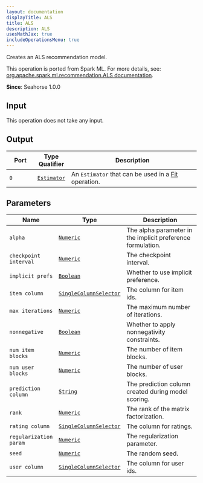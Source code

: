 ```yaml
---
layout: documentation
displayTitle: ALS
title: ALS
description: ALS
usesMathJax: true
includeOperationsMenu: true
---
```

Creates an ALS recommendation model.

This operation is ported from Spark ML. For more details, see: <a target="_blank" href="http://spark.apache.org/docs/1.6.0/api/scala/index.html#org.apache.spark.ml.recommendation.ALS">org.apache.spark.ml.recommendation.ALS documentation</a>.

**Since**: Seahorse 1.0.0

## Input

This operation does not take any input.

## Output


<table>
<thead>
<tr>
<th style="width:15%">Port</th>
<th style="width:15%">Type Qualifier</th>
<th style="width:70%">Description</th>
</tr>
</thead>
<tbody>
    <tr><td><code>0</code></td><td><code><a href="../classes/estimator.html">Estimator</a></code></td><td>An <code>Estimator</code> that can be used in a <a href="fit.html">Fit</a> operation.</td></tr>
</tbody>
</table>


## Parameters


<table class="table">
<thead>
<tr>
<th style="width:15%">Name</th>
<th style="width:15%">Type</th>
<th style="width:70%">Description</th>
</tr>
</thead>
<tbody>

<tr>
<td><code>alpha</code></td>
<td><code><a href="../parameter_types.html#numeric">Numeric</a></code></td>
<td>The alpha parameter in the implicit preference formulation.</td>
</tr>

<tr>
<td><code>checkpoint interval</code></td>
<td><code><a href="../parameter_types.html#numeric">Numeric</a></code></td>
<td>The checkpoint interval.</td>
</tr>

<tr>
<td><code>implicit prefs</code></td>
<td><code><a href="../parameter_types.html#boolean">Boolean</a></code></td>
<td>Whether to use implicit preference.</td>
</tr>

<tr>
<td><code>item column</code></td>
<td><code><a href="../parameter_types.html#single-column-selector">SingleColumnSelector</a></code></td>
<td>The column for item ids.</td>
</tr>

<tr>
<td><code>max iterations</code></td>
<td><code><a href="../parameter_types.html#numeric">Numeric</a></code></td>
<td>The maximum number of iterations.</td>
</tr>

<tr>
<td><code>nonnegative</code></td>
<td><code><a href="../parameter_types.html#boolean">Boolean</a></code></td>
<td>Whether to apply nonnegativity constraints.</td>
</tr>

<tr>
<td><code>num item blocks</code></td>
<td><code><a href="../parameter_types.html#numeric">Numeric</a></code></td>
<td>The number of item blocks.</td>
</tr>

<tr>
<td><code>num user blocks</code></td>
<td><code><a href="../parameter_types.html#numeric">Numeric</a></code></td>
<td>The number of user blocks.</td>
</tr>

<tr>
<td><code>prediction column</code></td>
<td><code><a href="../parameter_types.html#string">String</a></code></td>
<td>The prediction column created during model scoring.</td>
</tr>

<tr>
<td><code>rank</code></td>
<td><code><a href="../parameter_types.html#numeric">Numeric</a></code></td>
<td>The rank of the matrix factorization.</td>
</tr>

<tr>
<td><code>rating column</code></td>
<td><code><a href="../parameter_types.html#single-column-selector">SingleColumnSelector</a></code></td>
<td>The column for ratings.</td>
</tr>

<tr>
<td><code>regularization param</code></td>
<td><code><a href="../parameter_types.html#numeric">Numeric</a></code></td>
<td>The regularization parameter.</td>
</tr>

<tr>
<td><code>seed</code></td>
<td><code><a href="../parameter_types.html#numeric">Numeric</a></code></td>
<td>The random seed.</td>
</tr>

<tr>
<td><code>user column</code></td>
<td><code><a href="../parameter_types.html#single-column-selector">SingleColumnSelector</a></code></td>
<td>The column for user ids.</td>
</tr>

</tbody>
</table>

